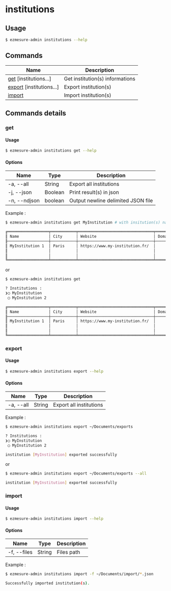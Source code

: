 # institutions

## Usage

```bash
$ ezmesure-admin institutions --help
```

## Commands

| Name | Description |
| --- | --- |
| [get](#get) [institutions...] | Get institution(s) informations |
| [export](#export) [institutions...] |Export institution(s) |
| [import](#import) | Import institution(s) |

## Commands details

### get

#### Usage

```bash
$ ezmesure-admin institutions get --help
```
#### Options
| Name | Type | Description |
| --- | --- | --- |
| -a, --all | String | Export all institutions |
| -j, --json | Boolean | Print result(s) in json |
| -n, --ndjson | boolean | Output newline delimited JSON file |

Example :

```bash
$ ezmesure-admin institutions get MyInstitution # with insitution(s) name

╔══════════════════╤═══════════╤═════════════════════════════════╤═════════╤═══════════╤═══════════╤════════════════╤════════════════╤═════════════════════╗
║ Name             │ City      │ Website                         │ Domains │ Auto      │ Validate  │ Index prefix   │ Role           │ Contact             ║
╟──────────────────┼───────────┼─────────────────────────────────┼─────────┼───────────┼───────────┼────────────────┼────────────────┼─────────────────────╢
║ MyInstitution 1  │ Paris     │ https://www.my-institution.fr/  │         │ ezPAARSE  │ Validated │ my_institution │ my_institution │ Doc : DOC Contact   ║
║                  │           │                                 │         │ ezMESURE  │           │                │                │ Tech : TECH Contact ║
║                  │           │                                 │         │ Reporting │           │                │                │                     ║
╚══════════════════╧═══════════╧═════════════════════════════════╧═════════╧═══════════╧═══════════╧════════════════╧════════════════╧═════════════════════╝
```

or 

```bash
$ ezmesure-admin institutions get

? Institutions : 
❯◯ MyInstitution
 ◯ MyInstitution 2

╔══════════════════╤═══════════╤═════════════════════════════════╤═════════╤═══════════╤═══════════╤════════════════╤════════════════╤═════════════════════╗
║ Name             │ City      │ Website                         │ Domains │ Auto      │ Validate  │ Index prefix   │ Role           │ Contact             ║
╟──────────────────┼───────────┼─────────────────────────────────┼─────────┼───────────┼───────────┼────────────────┼────────────────┼─────────────────────╢
║ MyInstitution 1  │ Paris     │ https://www.my-institution.fr/  │         │ ezPAARSE  │ Validated │ my_institution │ my_institution │ Doc : DOC Contact   ║
║                  │           │                                 │         │ ezMESURE  │           │                │                │ Tech : TECH Contact ║
║                  │           │                                 │         │ Reporting │           │                │                │                     ║
╚══════════════════╧═══════════╧═════════════════════════════════╧═════════╧═══════════╧═══════════╧════════════════╧════════════════╧═════════════════════╝
```

### export

#### Usage

```bash
$ ezmesure-admin institutions export --help
```

#### Options
| Name | Type | Description |
| --- | --- | --- |
| -a, --all | String | Export all institutions |

Example :

```bash
$ ezmesure-admin institutions export ~/Documents/exports

? Institutions : 
❯◯ MyInstitution
 ◯ MyInstitution 2

institution [MyInstitution] exported successfully
```

or

```bash
$ ezmesure-admin institutions export ~/Documents/exports --all

institution [MyInstitution] exported successfully
```

### import

#### Usage

```bash
$ ezmesure-admin institutions import --help
```

#### Options
| Name | Type | Description |
| --- | --- | --- |
| -f, --files | String | Files path |

Example :

```bash
$ ezmesure-admin institutions import -f ~/Documents/import/*.json

Successfully imported institution(s).
